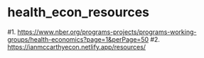 # health_econ_resources

#1. https://www.nber.org/programs-projects/programs-working-groups/health-economics?page=1&perPage=50
#2. https://ianmccarthyecon.netlify.app/resources/
